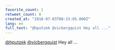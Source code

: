 ```yaml
---
favorite_count: 1
retweet_count: 0
created_at: "2018-07-03T08:15:05.000Z"
lang: en
full_text: "@hputzek @vicbergquist Hey all ..."
---
```


[@hputzek](https://twitter.com/hputzek)
[@vicbergquist](https://twitter.com/vicbergquist) Hey all ...
